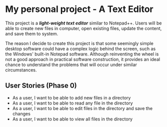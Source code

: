 # My personal project - A Text Editor
This project is a ***light-weight text editor*** similar to Notepad++. Users will be able to create new files in 
computer, open existing files, update the content, and save them to system. 

The reason I decide to create this project is that some seemingly simple desktop software could have a complex 
logic behind the screen, such as the Windows' built-in Notepad software. Although reinventing the wheel is not a good
approach in practical software construction, it provides an ideal chance to understand the problems that will occur 
under similar circumstances.

## User Stories (Phase 0)
- As a user, I want to be able to add new files in a directory
- As a user, I want to be able to read any file in the directory
- As a user, I want to be able to edit files in the directory and save the changes
- As a user, I want to be able to view all files in the directory